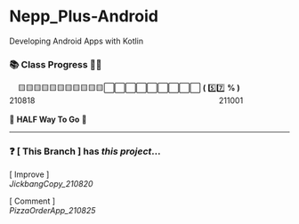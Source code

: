 # Nepp_Plus-Android
Developing Android Apps with Kotlin<br>

### 📚 Class Progress 👩‍💻
&nbsp;&nbsp;&nbsp;&nbsp;🟨🟨🟨🟨🟨🟨🟨🟨🟨🟨🟨⬜️⬜️⬜️⬜️⬜️⬜️⬜️⬜️⬜️ __(__ 5️⃣7️⃣ __% )__ <br>
210818&nbsp;&nbsp;&nbsp;&nbsp;&nbsp;&nbsp;&nbsp;&nbsp;&nbsp;&nbsp;&nbsp;&nbsp;&nbsp;&nbsp;&nbsp;&nbsp;
&nbsp;&nbsp;&nbsp;&nbsp;&nbsp;&nbsp;&nbsp;&nbsp;&nbsp;&nbsp;&nbsp;&nbsp;&nbsp;&nbsp;&nbsp;&nbsp;&nbsp;
&nbsp;&nbsp;&nbsp;&nbsp;&nbsp;&nbsp;&nbsp;&nbsp;&nbsp;&nbsp;&nbsp;&nbsp;&nbsp;&nbsp;&nbsp;&nbsp;&nbsp;
&nbsp;&nbsp;&nbsp;&nbsp;&nbsp;&nbsp;&nbsp;&nbsp;&nbsp;&nbsp;&nbsp;&nbsp;&nbsp;&nbsp;&nbsp;&nbsp;&nbsp;
&nbsp;&nbsp;&nbsp;&nbsp;&nbsp;&nbsp;&nbsp;&nbsp;&nbsp;&nbsp;&nbsp;&nbsp;&nbsp;211001<br></br>
💬  __HALF Way To Go__ 💪

***

### ❓ [ This Branch ] has *this project*...
[ Improve ]<br>
*JickbangCopy_210820*

[ Comment ]<br>
*PizzaOrderApp_210825*
